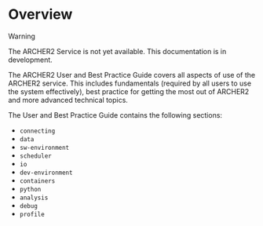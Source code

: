 # Overview

<div class="warning">

<div class="admonition-title">

Warning

</div>

The ARCHER2 Service is not yet available. This documentation is in
development.

</div>

The ARCHER2 User and Best Practice Guide covers all aspects of use of
the ARCHER2 service. This includes fundamentals (required by all users
to use the system effectively), best practice for getting the most out
of ARCHER2 and more advanced technical topics.

The User and Best Practice Guide contains the following sections:

  - `connecting`
  - `data`
  - `sw-environment`
  - `scheduler`
  - `io`
  - `dev-environment`
  - `containers`
  - `python`
  - `analysis`
  - `debug`
  - `profile`
